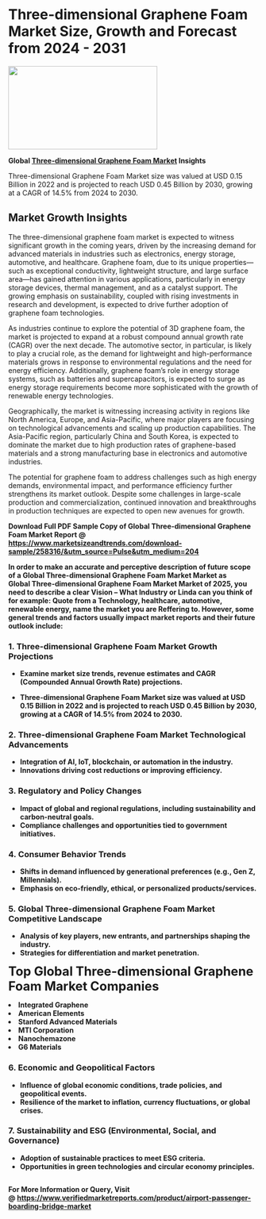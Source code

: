 <H1>Three-dimensional Graphene Foam Market Size, Growth and Forecast from 2024 - 2031</H1><img class="aligncenter size-medium wp-image-584254" src="https://thirdeyenews.in/wp-content/uploads/2024/09/Global-Market-Research-300x168.jpeg" alt="" width="300" height="168" /><p><strong>Global&nbsp;<a href="https://www.marketsizeandtrends.com/download-sample/258316/&amp;utm_source=Pulse&amp;utm_medium=204">Three-dimensional Graphene Foam Market</a> Insights</strong></p><p>Three-dimensional Graphene Foam Market size was valued at USD 0.15 Billion in 2022 and is projected to reach USD 0.45 Billion by 2030, growing at a CAGR of 14.5% from 2024 to 2030.</p><p><h2>Market Growth Insights</h2> <p>The three-dimensional graphene foam market is expected to witness significant growth in the coming years, driven by the increasing demand for advanced materials in industries such as electronics, energy storage, automotive, and healthcare. Graphene foam, due to its unique properties—such as exceptional conductivity, lightweight structure, and large surface area—has gained attention in various applications, particularly in energy storage devices, thermal management, and as a catalyst support. The growing emphasis on sustainability, coupled with rising investments in research and development, is expected to drive further adoption of graphene foam technologies.</p> <p><strong></strong></p> <p>As industries continue to explore the potential of 3D graphene foam, the market is projected to expand at a robust compound annual growth rate (CAGR) over the next decade. The automotive sector, in particular, is likely to play a crucial role, as the demand for lightweight and high-performance materials grows in response to environmental regulations and the need for energy efficiency. Additionally, graphene foam’s role in energy storage systems, such as batteries and supercapacitors, is expected to surge as energy storage requirements become more sophisticated with the growth of renewable energy technologies.</p> <p>Geographically, the market is witnessing increasing activity in regions like North America, Europe, and Asia-Pacific, where major players are focusing on technological advancements and scaling up production capabilities. The Asia-Pacific region, particularly China and South Korea, is expected to dominate the market due to high production rates of graphene-based materials and a strong manufacturing base in electronics and automotive industries.</p> <p>The potential for graphene foam to address challenges such as high energy demands, environmental impact, and performance efficiency further strengthens its market outlook. Despite some challenges in large-scale production and commercialization, continued innovation and breakthroughs in production techniques are expected to open new avenues for growth.</p> <p><strong></p><p><span class=""><strong>Download Full PDF Sample Copy of Global Three-dimensional Graphene Foam Market Report</strong> @ <a href="https://www.marketsizeandtrends.com/download-sample/258316/&amp;utm_source=Pulse&amp;utm_medium=204" target="_blank">https://www.marketsizeandtrends.com/download-sample/258316/&amp;utm_source=Pulse&amp;utm_medium=204</a></span></p><p>In order to make an accurate and perceptive description of future scope of a Global&nbsp;Three-dimensional Graphene Foam Market Market as Global&nbsp;Three-dimensional Graphene Foam Market Market of 2025, you need to describe a clear Vision &ndash; What Industry or Linda can you think of for example: Quote from a Technology, healthcare, automotive, renewable energy, name the market you are Reffering to. However, some general trends and factors usually impact market reports and their future outlook include:</p><h3>1.&nbsp;<strong>Three-dimensional Graphene Foam Market Growth Projections</strong></h3><ul><li>Examine market size trends, revenue estimates and CAGR (Compounded Annual Growth Rate) projections.</li><li><p>Three-dimensional Graphene Foam Market size was valued at USD 0.15 Billion in 2022 and is projected to reach USD 0.45 Billion by 2030, growing at a CAGR of 14.5% from 2024 to 2030.</p></li></ul><h3>2.&nbsp;<strong>Three-dimensional Graphene Foam Market Technological Advancements</strong></h3><ul><li>Integration of AI, IoT, blockchain, or automation in the industry.</li><li>Innovations driving cost reductions or improving efficiency.</li></ul><h3>3.&nbsp;<strong>Regulatory and Policy Changes</strong></h3><ul><li>Impact of global and regional regulations, including sustainability and carbon-neutral goals.</li><li>Compliance challenges and opportunities tied to government initiatives.</li></ul><h3>4.&nbsp;<strong>Consumer Behavior Trends</strong></h3><ul><li>Shifts in demand influenced by generational preferences (e.g., Gen Z, Millennials).</li><li>Emphasis on eco-friendly, ethical, or personalized products/services.</li></ul><h3>5.&nbsp;<strong>Global Three-dimensional Graphene Foam Market Competitive Landscape</strong></h3><ul><li>Analysis of key players, new entrants, and partnerships shaping the industry.</li><li>Strategies for differentiation and market penetration.</li></ul><p data-pm-slice="1 1 []"><span style="color: inherit; font-family: inherit; font-size: 25px;">Top Global Three-dimensional Graphene Foam Market Companies</span></p><div class="" data-test-id=""><p><li>Integrated Graphene</li><li> American Elements</li><li> Stanford Advanced Materials</li><li> MTI Corporation</li><li> Nanochemazone</li><li> G6 Materials</li></p></div><h3>6.&nbsp;<strong>Economic and Geopolitical Factors</strong></h3><ul><li>Influence of global economic conditions, trade policies, and geopolitical events.</li><li>Resilience of the market to inflation, currency fluctuations, or global crises.</li></ul><h3>7.&nbsp;<strong>Sustainability and ESG (Environmental, Social, and Governance)</strong></h3><ul><li>Adoption of sustainable practices to meet ESG criteria.</li><li>Opportunities in green technologies and circular economy principles.</li></ul><h2><strong style="font-size: 14px;">For More Information or Query, Visit @&nbsp;</strong><a style="background-color: #ffffff; font-size: 14px;" href="https://www.marketsizeandtrends.com/report/three-dimensional-graphene-foam-market/" target="_blank">https://www.verifiedmarketreports.com/product/airport-passenger-boarding-bridge-market</a></h2>
